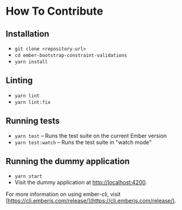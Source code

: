 # How To Contribute

## Installation

* `git clone <repository-url>`
* `cd ember-bootstrap-constraint-validations`
* `yarn install`

## Linting

* `yarn lint`
* `yarn lint:fix`

## Running tests

* `yarn test` – Runs the test suite on the current Ember version
* `yarn test:watch` – Runs the test suite in "watch mode"

## Running the dummy application

* `yarn start`
* Visit the dummy application at [http://localhost:4200](http://localhost:4200).

For more information on using ember-cli, visit [https://cli.emberjs.com/release/](https://cli.emberjs.com/release/).
